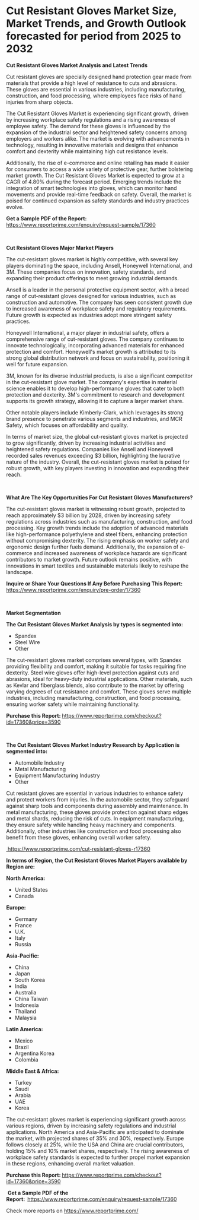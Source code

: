 <p><h1>Cut Resistant Gloves Market Size, Market Trends, and Growth Outlook forecasted for period from 2025 to 2032</h1></p><p><strong>Cut Resistant Gloves Market Analysis and Latest Trends</strong></p>
<p><p>Cut resistant gloves are specially designed hand protection gear made from materials that provide a high level of resistance to cuts and abrasions. These gloves are essential in various industries, including manufacturing, construction, and food processing, where employees face risks of hand injuries from sharp objects. </p><p>The Cut Resistant Gloves Market is experiencing significant growth, driven by increasing workplace safety regulations and a rising awareness of employee safety. The demand for these gloves is influenced by the expansion of the industrial sector and heightened safety concerns among employers and workers alike. The market is evolving with advancements in technology, resulting in innovative materials and designs that enhance comfort and dexterity while maintaining high cut resistance levels.</p><p>Additionally, the rise of e-commerce and online retailing has made it easier for consumers to access a wide variety of protective gear, further bolstering market growth. The Cut Resistant Gloves Market is expected to grow at a CAGR of 4.80% during the forecast period. Emerging trends include the integration of smart technologies into gloves, which can monitor hand movements and provide real-time feedback on safety. Overall, the market is poised for continued expansion as safety standards and industry practices evolve.</p></p>
<p><strong>Get a Sample PDF of the Report:&nbsp;</strong> <a href="https://www.reportprime.com/enquiry/request-sample/17360?utm_campaign=3270&utm_medium=2&utm_source=Github&utm_content=ia&utm_term=18032025&utm_id=cut-resistant-gloves">https://www.reportprime.com/enquiry/request-sample/17360</a></p>
<p>&nbsp;</p>
<p><strong>Cut Resistant Gloves Major Market Players</strong></p>
<p><p>The cut-resistant gloves market is highly competitive, with several key players dominating the space, including Ansell, Honeywell International, and 3M. These companies focus on innovation, safety standards, and expanding their product offerings to meet growing industrial demands.</p><p>Ansell is a leader in the personal protective equipment sector, with a broad range of cut-resistant gloves designed for various industries, such as construction and automotive. The company has seen consistent growth due to increased awareness of workplace safety and regulatory requirements. Future growth is expected as industries adopt more stringent safety practices.</p><p>Honeywell International, a major player in industrial safety, offers a comprehensive range of cut-resistant gloves. The company continues to innovate technologically, incorporating advanced materials for enhanced protection and comfort. Honeywell's market growth is attributed to its strong global distribution network and focus on sustainability, positioning it well for future expansion.</p><p>3M, known for its diverse industrial products, is also a significant competitor in the cut-resistant glove market. The company's expertise in material science enables it to develop high-performance gloves that cater to both protection and dexterity. 3M's commitment to research and development supports its growth strategy, allowing it to capture a larger market share.</p><p>Other notable players include Kimberly-Clark, which leverages its strong brand presence to penetrate various segments and industries, and MCR Safety, which focuses on affordability and quality. </p><p>In terms of market size, the global cut-resistant gloves market is projected to grow significantly, driven by increasing industrial activities and heightened safety regulations. Companies like Ansell and Honeywell recorded sales revenues exceeding $3 billion, highlighting the lucrative nature of the industry. Overall, the cut-resistant gloves market is poised for robust growth, with key players investing in innovation and expanding their reach.</p></p>
<p>&nbsp;</p>
<p><strong>What Are The Key Opportunities For Cut Resistant Gloves Manufacturers?</strong></p>
<p><p>The cut-resistant gloves market is witnessing robust growth, projected to reach approximately $3 billion by 2028, driven by increasing safety regulations across industries such as manufacturing, construction, and food processing. Key growth trends include the adoption of advanced materials like high-performance polyethylene and steel fibers, enhancing protection without compromising dexterity. The rising emphasis on worker safety and ergonomic design further fuels demand. Additionally, the expansion of e-commerce and increased awareness of workplace hazards are significant contributors to market growth. Future outlook remains positive, with innovations in smart textiles and sustainable materials likely to reshape the landscape.</p></p>
<p><strong>Inquire or Share Your Questions If Any Before Purchasing This Report:</strong> <a href="https://www.reportprime.com/enquiry/pre-order/17360?utm_campaign=3270&utm_medium=2&utm_source=Github&utm_content=ia&utm_term=18032025&utm_id=cut-resistant-gloves">https://www.reportprime.com/enquiry/pre-order/17360</a></p>
<p>&nbsp;</p>
<p><strong>Market Segmentation</strong></p>
<p><strong>The Cut Resistant Gloves Market Analysis by types is segmented into:</strong></p>
<p><ul><li>Spandex</li><li>Steel Wire</li><li>Other</li></ul></p>
<p><p>The cut-resistant gloves market comprises several types, with Spandex providing flexibility and comfort, making it suitable for tasks requiring fine dexterity. Steel wire gloves offer high-level protection against cuts and abrasions, ideal for heavy-duty industrial applications. Other materials, such as Kevlar and fiberglass blends, also contribute to the market by offering varying degrees of cut resistance and comfort. These gloves serve multiple industries, including manufacturing, construction, and food processing, ensuring worker safety while maintaining functionality.</p></p>
<p><strong>Purchase this Report:&nbsp;</strong><a href="https://www.reportprime.com/checkout?id=17360&price=3590&utm_campaign=3270&utm_medium=2&utm_source=Github&utm_content=ia&utm_term=18032025&utm_id=cut-resistant-gloves">https://www.reportprime.com/checkout?id=17360&price=3590</a></p>
<p>&nbsp;</p>
<p><strong>The Cut Resistant Gloves Market Industry Research by Application is segmented into:</strong></p>
<p><ul><li>Automobile Industry</li><li>Metal Manufacturing</li><li>Equipment Manufacturing Industry</li><li>Other</li></ul></p>
<p><p>Cut resistant gloves are essential in various industries to enhance safety and protect workers from injuries. In the automobile sector, they safeguard against sharp tools and components during assembly and maintenance. In metal manufacturing, these gloves provide protection against sharp edges and metal shards, reducing the risk of cuts. In equipment manufacturing, they ensure safety while handling heavy machinery and components. Additionally, other industries like construction and food processing also benefit from these gloves, enhancing overall worker safety.</p></p>
<p><a href="https://www.reportprime.com/cut-resistant-gloves-r17360?utm_campaign=3270&utm_medium=2&utm_source=Github&utm_content=ia&utm_term=18032025&utm_id=cut-resistant-gloves">&nbsp;https://www.reportprime.com/cut-resistant-gloves-r17360</a></p>
<p><strong>In terms of Region, the Cut Resistant Gloves Market Players available by Region are:</strong></p>
<p>
    <p> <strong> North America: </strong>
        <ul>
            <li>United States</li>
            <li>Canada</li>
        </ul>
        </p> 
    <p> <strong> Europe: </strong>
        <ul>
            <li>Germany</li>
            <li>France</li>
            <li>U.K.</li>
            <li>Italy</li>
            <li>Russia</li>
        </ul>
        </p> 
    <p> <strong> Asia-Pacific: </strong>
        <ul>
            <li>China</li>
            <li>Japan</li>
            <li>South Korea</li>
            <li>India</li>
            <li>Australia</li>
            <li>China Taiwan</li>
            <li>Indonesia</li>
            <li>Thailand</li>
            <li>Malaysia</li>
        </ul>
        </p> 
    <p> <strong> Latin America: </strong>
        <ul>
            <li>Mexico</li>
            <li>Brazil</li>
            <li>Argentina Korea</li>
            <li>Colombia</li>
        </ul>
        </p> 
    <p> <strong> Middle East & Africa: </strong>
        <ul>
            <li>Turkey</li>
            <li>Saudi</li>
            <li>Arabia</li>
            <li>UAE</li>
            <li>Korea</li>
        </ul>
    </p>
    </p>
<p><p>The cut-resistant gloves market is experiencing significant growth across various regions, driven by increasing safety regulations and industrial applications. North America and Asia-Pacific are anticipated to dominate the market, with projected shares of 35% and 30%, respectively. Europe follows closely at 25%, while the USA and China are crucial contributors, holding 15% and 10% market shares, respectively. The rising awareness of workplace safety standards is expected to further propel market expansion in these regions, enhancing overall market valuation.</p></p>
<p><strong>Purchase this Report: </strong><a href="https://www.reportprime.com/checkout?id=17360&price=3590&utm_campaign=3270&utm_medium=2&utm_source=Github&utm_content=ia&utm_term=18032025&utm_id=cut-resistant-gloves">https://www.reportprime.com/checkout?id=17360&price=3590</a></p>
<p>&nbsp;<strong>Get a Sample PDF of the Report:&nbsp;&nbsp;</strong><a href="https://www.reportprime.com/enquiry/request-sample/17360?utm_campaign=3270&utm_medium=2&utm_source=Github&utm_content=ia&utm_term=18032025&utm_id=cut-resistant-gloves">https://www.reportprime.com/enquiry/request-sample/17360</a></p>
<p><strong></strong></p>
<p>Check more reports on <a href="https://www.reportprime.com/?utm_campaign=3270&utm_medium=2&utm_source=Github&utm_content=ia&utm_term=18032025&utm_id=cut-resistant-gloves">https://www.reportprime.com/</a></p>